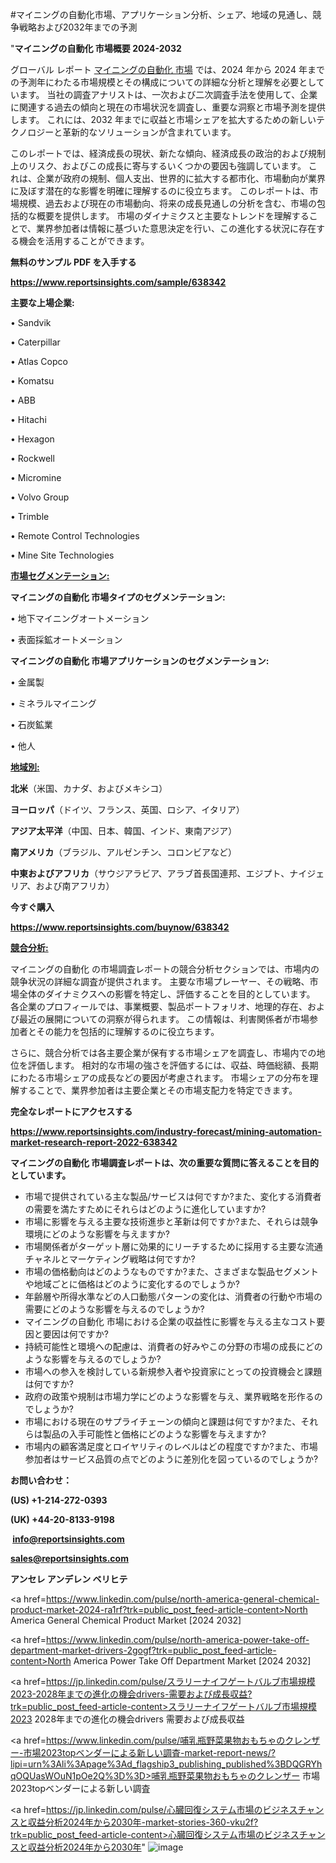 #マイニングの自動化市場、アプリケーション分析、シェア、地域の見通し、競争戦略および2032年までの予測

"<strong>マイニングの自動化 市場概要 2024-2032</strong>

グローバル レポート <a href=https://www.reportsinsights.com/sample/638342>マイニングの自動化 市場</a> では、2024 年から 2024 年までの予測年にわたる市場規模とその構成についての詳細な分析と理解を必要としています。 当社の調査アナリストは、一次および二次調査手法を使用して、企業に関連する過去の傾向と現在の市場状況を調査し、重要な洞察と市場予測を提供します。 これには、2032 年までに収益と市場シェアを拡大​​するための新しいテクノロジーと革新的なソリューションが含まれています。

このレポートでは、経済成長の現状、新たな傾向、経済成長の政治的および規制上のリスク、およびこの成長に寄与するいくつかの要因も強調しています。 これは、企業が政府の規制、個人支出、世界的に拡大する都市化、市場動向が業界に及ぼす潜在的な影響を明確に理解するのに役立ちます。 このレポートは、市場規模、過去および現在の市場動向、将来の成長見通しの分析を含む、市場の包括的な概要を提供します。 市場のダイナミクスと主要なトレンドを理解することで、業界参加者は情報に基づいた意思決定を行い、この進化する状況に存在する機会を活用することができます。

<strong><b>無料のサンプル PDF を入手する</b></strong>

<a href=https://www.reportsinsights.com/sample/638342><strong><u>https://www.reportsinsights.com/sample/638342</u></strong></a>

<strong>主要な上場企業:</strong>

• Sandvik

• Caterpillar

• Atlas Copco

• Komatsu

• ABB

• Hitachi

• Hexagon

• Rockwell

• Micromine

• Volvo Group

• Trimble

• Remote Control Technologies

• Mine Site Technologies

<strong><u>市場セグメンテーション</u></strong><strong><u>:</u></strong>

<strong>マイニングの自動化 市場タイプのセグメンテーション:</strong>

• 地下マイニングオートメーション

• 表面採鉱オートメーション

<strong>マイニングの自動化 市場アプリケーションのセグメンテーション:</strong>

• 金属製

• ミネラルマイニング

• 石炭鉱業

• 他人

<strong><u>地域別</u></strong><strong><u>:</u></strong>

<strong>北米</strong>（米国、カナダ、およびメキシコ）

<strong>ヨーロッパ</strong>（ドイツ、フランス、英国、ロシア、イタリア）

<strong>アジア太平洋</strong>（中国、日本、韓国、インド、東南アジア）

<strong>南アメリカ</strong>（ブラジル、アルゼンチン、コロンビアなど）

<strong>中東およびアフリカ</strong>（サウジアラビア、アラブ首長国連邦、エジプト、ナイジェリア、および南アフリカ）

<strong>今すぐ購入</strong>

<a href=https://www.reportsinsights.com/buynow/638342><strong><u>https://www.reportsinsights.com/buynow/638342</u></strong></a>

<strong><u>競合分析:</u></strong>

マイニングの自動化 の市場調査レポートの競合分析セクションでは、市場内の競争状況の詳細な調査が提供されます。 主要な市場プレーヤー、その戦略、市場全体のダイナミクスへの影響を特定し、評価することを目的としています。 各企業のプロフィールでは、事業概要、製品ポートフォリオ、地理的存在、および最近の展開についての洞察が得られます。 この情報は、利害関係者が市場参加者とその能力を包括的に理解するのに役立ちます。

さらに、競合分析では各主要企業が保有する市場シェアを調査し、市場内での地位を評価します。 相対的な市場の強さを評価するには、収益、時価総額、長期にわたる市場シェアの成長などの要因が考慮されます。 市場シェアの分布を理解することで、業界参加者は主要企業とその市場支配力を特定できます。

<strong>完全なレポートにアクセスする</strong>

<a href=https://www.reportsinsights.com/industry-forecast/mining-automation-market-research-report-2022-638342><strong><u><b>https://www.reportsinsights.com/industry-forecast/mining-automation-market-research-report-2022-638342</b></u></strong></a>

<strong><b>マイニングの自動化 市場調査レポートは、次の重要な質問に答えることを目的としています。</b></strong>
<ul>
  <li>市場で提供されている主な製品/サービスは何ですか?また、変化する消費者の需要を満たすためにそれらはどのように進化していますか?</li>
  <li>市場に影響を与える主要な技術進歩と革新は何ですか?また、それらは競争環境にどのような影響を与えますか?</li>
  <li>市場関係者がターゲット層に効果的にリーチするために採用する主要な流通チャネルとマーケティング戦略は何ですか?</li>
  <li>市場の価格動向はどのようなものですか?また、さまざまな製品セグメントや地域ごとに価格はどのように変化するのでしょうか?</li>
  <li>年齢層や所得水準などの人口動態パターンの変化は、消費者の行動や市場の需要にどのような影響を与えるのでしょうか?</li>
  <li>マイニングの自動化 市場における企業の収益性に影響を与える主なコスト要因と要因は何ですか?</li>
  <li>持続可能性と環境への配慮は、消費者の好みやこの分野の市場の成長にどのような影響を与えるのでしょうか?</li>
  <li>市場への参入を検討している新規参入者や投資家にとっての投資機会と課題は何ですか?</li>
  <li>政府の政策や規制は市場力学にどのような影響を与え、業界戦略を形作るのでしょうか?</li>
  <li>市場における現在のサプライチェーンの傾向と課題は何ですか?また、それらは製品の入手可能性と価格にどのような影響を与えますか?</li>
  <li>市場内の顧客満足度とロイヤリティのレベルはどの程度ですか?また、市場参加者はサービス品質の点でどのように差別化を図っているのでしょうか?</li>
</ul>
<strong>お問い合わせ：</strong>

<strong>(US) +1-214-272-0393</strong>

<strong>(UK) +44-20-8133-9198</strong>

<strong> </strong><a href=info@reportsinsights.com><strong><u>info@reportsinsights.com</u></strong></a>

<a href=sales@reportsinsights.com><strong><u>sales@reportsinsights.com</u></strong></a>

<strong>アンセレ アンデレン ベリヒテ</strong>

<a href=https://www.linkedin.com/pulse/north-america-general-chemical-product-market-2024-ra1rf?trk=public_post_feed-article-content>North America General Chemical Product Market [2024 2032]</a>

<a href=https://www.linkedin.com/pulse/north-america-power-take-off-department-market-drivers-2gogf?trk=public_post_feed-article-content>North America Power Take Off Department Market [2024 2032]</a>

<a href=https://jp.linkedin.com/pulse/スラリーナイフゲートバルブ市場規模2023-2028年までの進化の機会drivers-需要および成長収益?trk=public_post_feed-article-content>スラリーナイフゲートバルブ市場規模2023 2028年までの進化の機会drivers 需要および成長収益</a>

<a href=https://www.linkedin.com/pulse/哺乳瓶野菜果物おもちゃのクレンザー-市場2023topベンダーによる新しい調査-market-report-news/?lipi=urn%3Ali%3Apage%3Ad_flagship3_publishing_published%3BDQGRYhqOQUasWOuN1pOe2Q%3D%3D>哺乳瓶野菜果物おもちゃのクレンザー 市場2023topベンダーによる新しい調査</a>

<a href=https://jp.linkedin.com/pulse/心臓回復システム市場のビジネスチャンスと収益分析2024年から2030年-market-stories-360-vku2f?trk=public_post_feed-article-content>心臓回復システム市場のビジネスチャンスと収益分析2024年から2030年</a>"
![image](https://github.com/aanak123/RIMarketer1/assets/158471119/f02026a8-6e19-4792-b74e-954d3c4b1f7c)
